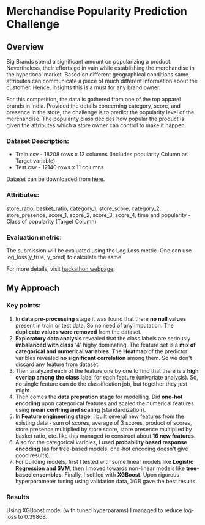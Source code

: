 # Merchandise Popularity Prediction Challenge

## Overview

Big Brands spend a significant amount on popularizing a product. Nevertheless, their efforts go in vain while establishing the merchandise in the hyperlocal market. Based on different geographical conditions same attributes can communicate a piece of much different information about the customer. Hence, insights this is a must for any brand owner. 

For this competition, the data is gathered from one of the top apparel brands in India. Provided the details concerning category, score, and presence in the store, the challenge is to predict the popularity level of the merchandise. The popularity class decides how popular the product is given the attributes which a store owner can control to make it happen.

### Dataset Description:

* Train.csv - 18208 rows x 12 columns (Includes popularity Column as Target variable)
* Test.csv - 12140 rows x 11 columns

Dataset can be downloaded from [here](https://www.machinehack.com/hackathons/merchandise_popularity_prediction_challenge/data).

### Attributes:

store_ratio, basket_ratio, category_1, store_score, category_2, store_presence, score_1, score_2, score_3, score_4, time and popularity - Class of popularity (Target Column)


### Evaluation metric: 

The submission will be evaluated using the Log Loss metric. One can use log_loss(y_true, y_pred) to calculate the same.

For more details, visit [hackathon webpage](https://www.machinehack.com/hackathons/merchandise_popularity_prediction_challenge/overview).

## My Approach

### Key points:

1. In **data pre-processing** stage it was found that there **no null values** present in train or test data. So no need of any imputation. The **duplicate values were removed** from the dataset.
2. **Exploratory data analysis** revealed that the class labels are seriously **imbalanced with class** '4' highy dominating. The feature set is a **mix of categorical and numerical variables**. The **Heatmap** of the predictor varibles revealed **no significant correlation** among them. So we don't discard any feature from dataset.
3. Then analyzed each of the feature one by one to find that there is a **high overlap among the class** label for each feature (univariate analysis). So, no single feature can do the classification job, but together they just might.
4. Then comes the **data prepration stage** for modelling. Did **one-hot encoding** upon categorical features and scaled the numerical features using **mean centring and scaling** (standardization).
5. In **Feature engineering stage**, I built several new features from the existing data - sum of scores, average of 3 scores, product of scores, store presence multiplied by store score, store presence multiplied by basket ratio, etc. like this managed to construct about **16 new features**.
6. Also for the categorical varibles, I used **probability based response encoding** (as for tree-based models, one-hot encoding doesn't give good results).
7. For building models, first I tested with some linear models like **Logistic Regression and SVM**, then I moved towards non-linear models like **tree-based ensembles**. Finally, I settled with **XGBoost**. Upon rigorous hyperparameter tuning using validation data, XGB gave the best results.

### Results
Using XGBoost model (with tuned hyperparams) I managed to reduce log-loss to 0.39868.
